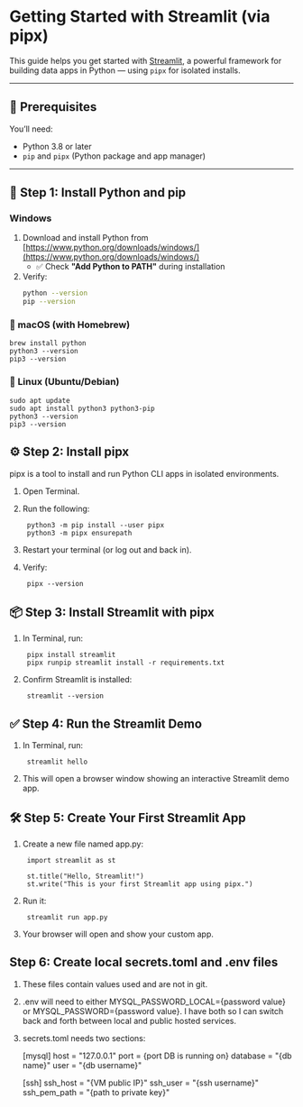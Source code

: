 # Getting Started with Streamlit (via pipx)

This guide helps you get started with [Streamlit](https://streamlit.io/), a powerful framework for building data apps in Python — using `pipx` for isolated installs.

---

## 🚀 Prerequisites

You’ll need:

- Python 3.8 or later
- `pip` and `pipx` (Python package and app manager)

---

## 🔧 Step 1: Install Python and pip

### Windows

1. Download and install Python from [https://www.python.org/downloads/windows/](https://www.python.org/downloads/windows/)
   - ✅ Check **"Add Python to PATH"** during installation
2. Verify:
   ```bash
   python --version
   pip --version

### 🍎 macOS (with Homebrew)

    brew install python
    python3 --version
    pip3 --version

### 🐧 Linux (Ubuntu/Debian)

    sudo apt update
    sudo apt install python3 python3-pip
    python3 --version
    pip3 --version

## ⚙️ Step 2: Install pipx

pipx is a tool to install and run Python CLI apps in isolated environments.

1. Open Terminal.

2. Run the following:

        python3 -m pip install --user pipx
        python3 -m pipx ensurepath
        

3. Restart your terminal (or log out and back in).

4. Verify:

        pipx --version

## 📦 Step 3: Install Streamlit with pipx

1. In Terminal, run:

        pipx install streamlit
        pipx runpip streamlit install -r requirements.txt

2. Confirm Streamlit is installed:

        streamlit --version

## ✅ Step 4: Run the Streamlit Demo

1. In Terminal, run:

        streamlit hello

2. This will open a browser window showing an interactive Streamlit demo app.

## 🛠 Step 5: Create Your First Streamlit App

1. Create a new file named app.py:

        import streamlit as st

        st.title("Hello, Streamlit!")
        st.write("This is your first Streamlit app using pipx.")

2. Run it:

        streamlit run app.py

3. Your browser will open and show your custom app.

## Step 6: Create local secrets.toml and .env files

1. These files contain values used and are not in git.
2. .env will need to either MYSQL_PASSWORD_LOCAL={password value} or MYSQL_PASSWORD={password value}. I have both so I can switch back and forth between local and public hosted services.
3. secrets.toml needs two sections:
   
      [mysql]
         host = "127.0.0.1"
         port = {port DB is running on}
         database = "{db name}"
         user = "{db username}"
      
      [ssh]
         ssh_host = "{VM public IP}"
         ssh_user = "{ssh username}"
         ssh_pem_path = "{path to private key}"


